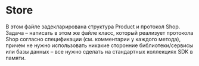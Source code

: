 # Store

В этом файле задекларирована структура Product и протокол Shop. Задача – написать в этом же файле класс, который реализует протокола Shop согласно спецификации (см. комментарии у каждого метода), причем не нужно использовать никакие сторонние библиотеки/сервисы или базы данных – все нужно сделать на стандартных коллекциях SDK в памяти.
